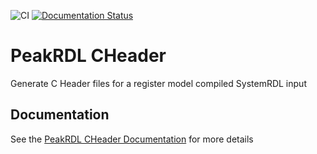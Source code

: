 ![CI](https://github.com/krcb197/PeakRDL-cheader/actions/workflows/action.yaml/badge.svg)
[![Documentation Status](https://readthedocs.org/projects/peakrdl-cheader/badge/?version=latest)](https://peakrdl-python.readthedocs.io/en/latest/?badge=latest)

# PeakRDL CHeader
Generate C Header files for a register model compiled SystemRDL input

## Documentation
See the [PeakRDL CHeader Documentation](https://peakrdl-cheader.readthedocs.io/) for more details


